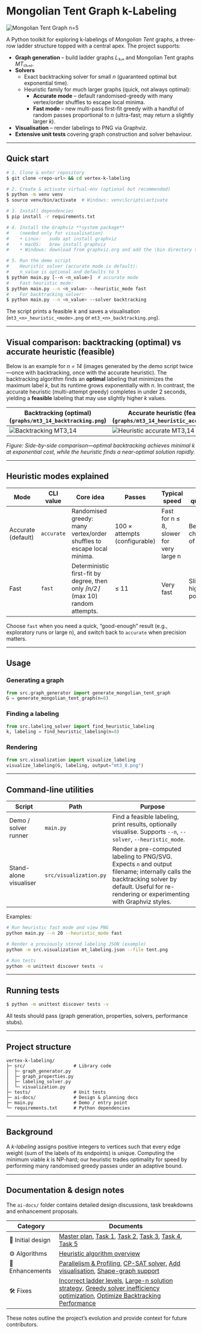 # Mongolian Tent Graph k-Labeling

![Mongolian Tent Graph n=5](graphs/mt3_5_backtracking.png)

A Python toolkit for exploring k-labelings of *Mongolian Tent* graphs, a three-row ladder structure topped with a central apex.  The project supports:

* **Graph generation** – build ladder graphs *L*₃,ₙ and Mongolian Tent graphs *MT*₍₃,ₙ₎.
* **Solvers**
  * Exact backtracking solver for small *n* (guaranteed optimal but exponential time).
  * Heuristic family for much larger graphs (quick, not always optimal):
    * **Accurate mode** – default randomised-greedy with many vertex/order shuffles to escape local minima.
    * **Fast mode** – new multi-pass first-fit greedy with a handful of random passes proportional to *n* (ultra-fast; may return a slightly larger *k*).
* **Visualisation** – render labelings to PNG via Graphviz.
* **Extensive unit tests** covering graph construction and solver behaviour.

---

## Quick start

```bash
# 1. Clone & enter repository
$ git clone <repo-url> && cd vertex-k-labeling

# 2. Create & activate virtual-env (optional but recommended)
$ python -m venv venv
$ source venv/bin/activate  # Windows: venv\Scripts\activate

# 3. Install dependencies
$ pip install -r requirements.txt

# 4. Install the Graphviz **system package**
#    (needed only for visualisation)
#    • Linux:   sudo apt install graphviz
#    • macOS:   brew install graphviz
#    • Windows: download from graphviz.org and add the \bin directory to PATH

# 5. Run the demo script
#    Heuristic solver (accurate mode is default):
#    n_value is optional and defaults to 5
$ python main.py [--n <n_value>]  # accurate mode
#    Fast heuristic mode:
$ python main.py --n <n_value> --heuristic_mode fast
#    For backtracking solver:
$ python main.py --n <n_value> --solver backtracking
```

The script prints a feasible *k* and saves a visualisation (`mt3_<n>_heuristic_<mode>.png` or `mt3_<n>_backtracking.png`).

---

## Visual comparison: backtracking (optimal) vs accurate heuristic (feasible)

Below is an example for *n = 14* (images generated by the demo script twice—once with backtracking, once with the accurate heuristic). The backtracking algorithm finds an **optimal** labeling that minimizes the maximum label *k*, but its runtime grows exponentially with *n*. In contrast, the accurate heuristic (multi-attempt greedy) completes in under 2 seconds, yielding a **feasible** labeling that may use slightly higher *k* values.

| Backtracking (optimal) (`graphs/mt3_14_backtracking.png`) | Accurate heuristic (feasible) (`graphs/mt3_14_heuristic_accurate.png`) |
|---------------------------------------------------------|--------------------------------------------------------------------|
| ![Backtracking MT3,14](graphs/mt3_14_backtracking.png)     | ![Heuristic accurate MT3,14](graphs/mt3_14_heuristic_accurate.png)  |

*Figure: Side-by-side comparison—optimal backtracking achieves minimal *k* at exponential cost, while the heuristic finds a near-optimal solution rapidly.*

---

## Heuristic modes explained

| Mode | CLI value | Core idea | Passes | Typical speed | k-quality |
|------|-----------|-----------|--------|---------------|-----------|
| Accurate (default) | `accurate` | Randomised greedy: many vertex/order shuffles to escape local minima. | 100 × attempts (configurable) | Fast for n ≤ 8, slower for very large n | Best chance of low k |
| Fast | `fast` | Deterministic first-fit by degree, then only *⌈n/2⌉* (max 10) random attempts. | ≤ 11 | Very fast | Slightly higher k possible |

Choose `fast` when you need a quick, “good-enough” result (e.g., exploratory runs or large n), and switch back to `accurate` when precision matters.

---

## Usage

### Generating a graph

```python
from src.graph_generator import generate_mongolian_tent_graph
G = generate_mongolian_tent_graph(n=8)
```

### Finding a labeling

```python
from src.labeling_solver import find_heuristic_labeling
k, labeling = find_heuristic_labeling(n=8)
```

### Rendering

```python
from src.visualization import visualize_labeling
visualize_labeling(G, labeling, output="mt3_8.png")
```

---

## Command-line utilities

| Script | Path | Purpose |
|--------|------|---------|
| Demo / solver runner | `main.py` | Find a feasible labeling, print results, optionally visualise. Supports `--n`, `--solver`, `--heuristic_mode`. |
| Stand-alone visualiser | `src/visualization.py` | Render a pre-computed labeling to PNG/SVG. Expects `n` and output filename; internally calls the backtracking solver by default. Useful for re-rendering or experimenting with Graphviz styles. |

Examples:

```bash
# Run heuristic fast mode and view PNG
python main.py --n 20 --heuristic_mode fast

# Render a previously stored labeling JSON (example)
python -m src.visualization mt_labeling.json --file tent.png

# Run tests
python -m unittest discover tests -v
```

---

## Running tests

```bash
$ python -m unittest discover tests -v
```

All tests should pass (graph generation, properties, solvers, performance stubs).

---

## Project structure

```
vertex-k-labeling/
├─ src/                  # Library code
│  ├─ graph_generator.py
│  ├─ graph_properties.py
│  ├─ labeling_solver.py
│  └─ visualization.py
├─ tests/                # Unit tests
├─ ai-docs/              # Design & planning docs
├─ main.py               # Demo / entry point
└─ requirements.txt      # Python dependencies
```

---

## Background

A *k-labeling* assigns positive integers to vertices such that every edge weight (sum of the labels of its endpoints) is unique. Computing the minimum viable *k* is NP-hard; our heuristic trades optimality for speed by performing many randomised greedy passes under an adaptive bound.

---

## Documentation & design notes

The `ai-docs/` folder contains detailed design discussions, task breakdowns and enhancement proposals.

| Category | Documents |
|----------|-----------|
| 📐 Initial design | [Master plan](ai-docs/initial-design/master_plan.md), [Task 1](ai-docs/initial-design/task_1.md), [Task 2](ai-docs/initial-design/task_2.md), [Task 3](ai-docs/initial-design/task_3.md), [Task 4](ai-docs/initial-design/task_4.md), [Task 5](ai-docs/initial-design/task_5.md) |
| ⚙️ Algorithms | [Heuristic algorithm overview](ai-docs/algorithms/heuristic_algorithm.md) |
| 🚀 Enhancements | [Parallelism & Profiling](ai-docs/enhancments/enhancement_parallelism_profiling.md), [CP-SAT solver](ai-docs/enhancments/enhancement_CP-SAT_solver.md), [Add visualisation](ai-docs/enhancments/enhancment01_add_visualization.md), [Shape-graph support](ai-docs/enhancments/enhancement02_shape_graph.md) |
| 🛠️ Fixes | [Incorrect ladder levels](ai-docs/fixes/fix_incorrect_ladder_levels.md), [Large-n solution strategy](ai-docs/fixes/large_n_solution.md), [Greedy solver inefficiency optimization](ai-docs/fixes/fix_greedy_inefficiency.md), [Optimize Backtracking Performance](ai-docs/fixes/fix_backtracking_performance.md) |

These notes outline the project’s evolution and provide context for future contributors.